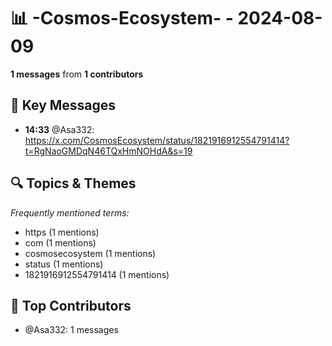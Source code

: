 # 📊 -Cosmos-Ecosystem- - 2024-08-09
**1 messages** from **1 contributors**

## 💬 Key Messages
- **14:33** @Asa332: https://x.com/CosmosEcosystem/status/1821916912554791414?t=RgNaoGMDqN46TQxHmNOHdA&s=19

## 🔍 Topics & Themes
*Frequently mentioned terms:*
- https (1 mentions)
- com (1 mentions)
- cosmosecosystem (1 mentions)
- status (1 mentions)
- 1821916912554791414 (1 mentions)

## 👥 Top Contributors
- @Asa332: 1 messages